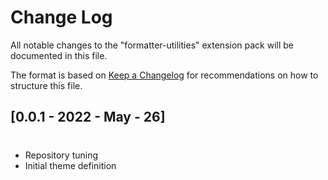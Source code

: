 # Change Log

All notable changes to the "formatter-utilities" extension pack will be documented in this file.

The format is based on [Keep a Changelog](http://keepachangelog.com/) for recommendations on how to structure this file.

## [0.0.1 - 2022 - May - 26]
#
- Repository tuning
- Initial theme definition